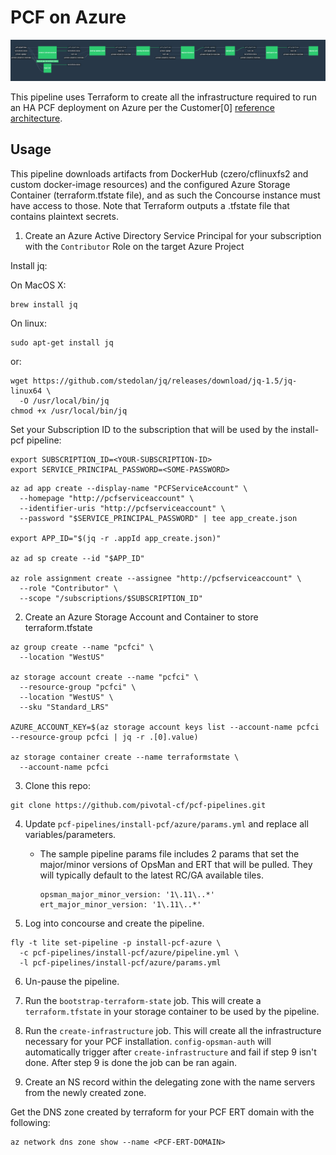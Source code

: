 # PCF on Azure

![Concourse Pipeline](embed.png)

This pipeline uses Terraform to create all the infrastructure required to run an
HA PCF deployment on Azure per the Customer[0] [reference
architecture](http://docs.pivotal.io/pivotalcf/1-10/refarch/azure/azure_ref_arch.html).

## Usage

This pipeline downloads artifacts from DockerHub (czero/cflinuxfs2 and custom
docker-image resources) and the configured Azure Storage Container
(terraform.tfstate file), and as such the Concourse instance must have access
to those. Note that Terraform outputs a .tfstate file that contains plaintext
secrets.

1. Create an Azure Active Directory Service Principal for your subscription with
the `Contributor` Role on the target Azure Project

Install jq:

On MacOS X:
```
brew install jq
```

On linux:
```
sudo apt-get install jq
```

or:

```
wget https://github.com/stedolan/jq/releases/download/jq-1.5/jq-linux64 \
  -O /usr/local/bin/jq
chmod +x /usr/local/bin/jq
```

Set your Subscription ID to the subscription that will be used by the install-pcf pipeline:

```
export SUBSCRIPTION_ID=<YOUR-SUBSCRIPTION-ID>
export SERVICE_PRINCIPAL_PASSWORD=<SOME-PASSWORD>
```

```
az ad app create --display-name "PCFServiceAccount" \
  --homepage "http://pcfserviceaccount" \
  --identifier-uris "http://pcfserviceaccount" \
  --password "$SERVICE_PRINCIPAL_PASSWORD" | tee app_create.json

export APP_ID="$(jq -r .appId app_create.json)"

az ad sp create --id "$APP_ID"

az role assignment create --assignee "http://pcfserviceaccount" \
  --role "Contributor" \
  --scope "/subscriptions/$SUBSCRIPTION_ID"
```

2. Create an Azure Storage Account and Container to store terraform.tfstate

```
az group create --name "pcfci" \
  --location "WestUS"

az storage account create --name "pcfci" \
  --resource-group "pcfci" \
  --location "WestUS" \
  --sku "Standard_LRS"

AZURE_ACCOUNT_KEY=$(az storage account keys list --account-name pcfci --resource-group pcfci | jq -r .[0].value)

az storage container create --name terraformstate \
  --account-name pcfci
```

3. Clone this repo:

```
git clone https://github.com/pivotal-cf/pcf-pipelines.git
```

4. Update `pcf-pipelines/install-pcf/azure/params.yml` and replace all variables/parameters.

    - The sample pipeline params file includes 2 params that set the major/minor versions of
      OpsMan and ERT that will be pulled.  They will typically default to the latest RC/GA available tiles.
      ```
      opsman_major_minor_version: '1\.11\..*'
      ert_major_minor_version: '1\.11\..*'
      ```

5. Log into concourse and create the pipeline.

```
fly -t lite set-pipeline -p install-pcf-azure \
  -c pcf-pipelines/install-pcf/azure/pipeline.yml \
  -l pcf-pipelines/install-pcf/azure/params.yml
```

6. Un-pause the pipeline.

7. Run the `bootstrap-terraform-state` job. This will create a `terraform.tfstate` in your storage
container to be used by the pipeline.

8. Run the `create-infrastructure` job. This will create all the infrastructure necessary for your
PCF installation. `config-opsman-auth` will automatically trigger after `create-infrastructure`
and fail if step 9 isn't done. After step 9 is done the job can be ran again.

9. Create an NS record within the delegating zone with the name servers from the newly created zone.

Get the DNS zone created by terraform for your PCF ERT domain with the following:
```
az network dns zone show --name <PCF-ERT-DOMAIN>
```
